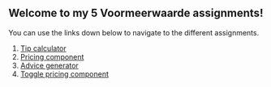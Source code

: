 ## Welcome to my 5 Voormeerwaarde assignments!

You can use the links down below to navigate to the different assignments.
1. [Tip calculator](https://justinslijkhuis.github.io/tipCalculator/code/tip.html)
2. [Pricing component](https://justinslijkhuis.github.io/PricingComponent/code/pricing.html)
3. [Advice generator](https://justinslijkhuis.github.io/AdviceGenerator/code/advice.html)
4. [Toggle pricing component](https://justinslijkhuis.github.io/togglePricing/code/pricing.html)
